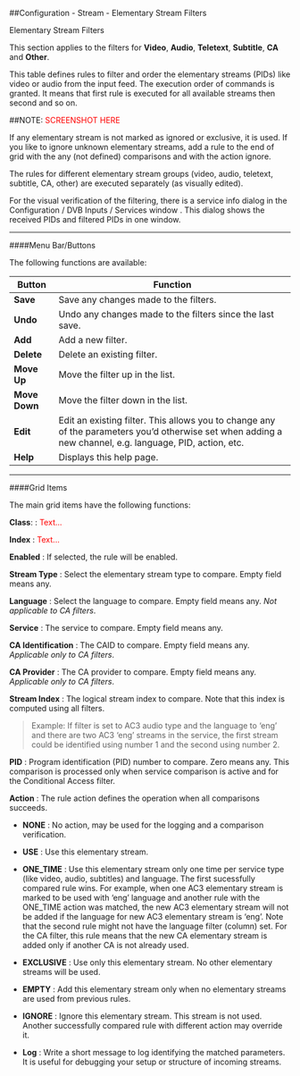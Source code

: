 ##Configuration - Stream - Elementary Stream Filters

<div class="admonition note">
<p class="admonition-title">Elementary Stream Filters</p>
<p>This section applies to the filters for <strong>Video</strong>,
<strong>Audio</strong>, <strong>Teletext</strong>, <strong>Subtitle</strong>,
<strong>CA</strong> and <strong>Other</strong>.</p>
</div>  

This table defines rules to filter and order the elementary streams
(PIDs) like video or audio from the input feed.
The execution order of commands is granted. It means that first rule is
executed for all available streams then second and so on.

##NOTE: <font color=red>SCREENSHOT HERE</font>

If any elementary stream is not marked as ignored or exclusive, it is
used. If you like to ignore unknown elementary streams, add a rule to
the end of grid with the any (not defined) comparisons and with the
action ignore.

The rules for different elementary stream groups (video, audio,
teletext, subtitle, CA, other) are executed separately (as visually
edited).

For the visual verification of the filtering, there is a service info
dialog in the Configuration / DVB Inputs / Services window . This dialog
shows the received PIDs and filtered PIDs in one window.

---

####Menu Bar/Buttons

The following functions are available:

Button          | Function
----------------|---------
**Save**        | Save any changes made to the filters.
**Undo**        | Undo any changes made to the filters since the last save.
**Add**         | Add a new filter.
**Delete**      | Delete an existing filter. 
**Move Up**     | Move the filter up in the list. 
**Move Down**   | Move the filter down in the list.
**Edit**        | Edit an existing filter. This allows you to change any of the parameters you’d otherwise set when adding a new channel, e.g. language, PID, action, etc.
**Help**        | Displays this help page. 

---

####Grid Items

The main grid items have the following functions:

**Class**:
: <font color=red>Text...</font>

**Index**
: <font color=red>Text...</font>

**Enabled**
: If selected, the rule will be enabled.

**Stream Type**
: Select the elementary stream type to compare. Empty field means any.

**Language**
: Select the language to compare. Empty field means any. *Not applicable to CA filters*.

**Service**
: The service to compare. Empty field means any.

**CA Identification**
: The CAID to compare. Empty field means any. *Applicable only to CA filters*.

**CA Provider**
: The CA provider to compare. Empty field means any. *Applicable only to CA filters*.

**Stream Index**
: The logical stream index to compare. Note that this index is computed
  using all filters.

>  Example: If filter is set to AC3 audio type and the
  language to ‘eng’ and there are two AC3 ‘eng’ streams in the service,
  the first stream could be identified using number 1 and the second using
  number 2.

**PID**
: Program identification (PID) number to compare. Zero means any. This
  comparison is processed only when service comparison is active and for
  the Conditional Access filter.

**Action**
: The rule action defines the operation when all comparisons succeeds.

* **NONE**
: No action, may be used for the logging and a comparison verification.

* **USE**
: Use this elementary stream.

* **ONE\_TIME**
: Use this elementary stream only one time per service type (like video,
  audio, subtitles) and language. The first sucessfully compared rule
  wins. For example, when one AC3 elementary stream is marked to be used
  with ‘eng’ language and another rule with the ONE\_TIME action was
  matched, the new AC3 elementary stream will not be added if the language
  for new AC3 elementary stream is ‘eng’. Note that the second rule might
  not have the language filter (column) set.
  For the CA filter, this rule means that the new CA elementary stream is
  added only if another CA is not already used.

* **EXCLUSIVE**
: Use only this elementary stream. No other elementary streams will be
  used.

* **EMPTY**
: Add this elementary stream only when no elementary streams are used from
  previous rules.

* **IGNORE**
: Ignore this elementary stream. This stream is not used. Another
  successfully compared rule with different action may override it.

* **Log**
: Write a short message to log identifying the matched parameters. It is
useful for debugging your setup or structure of incoming streams.
